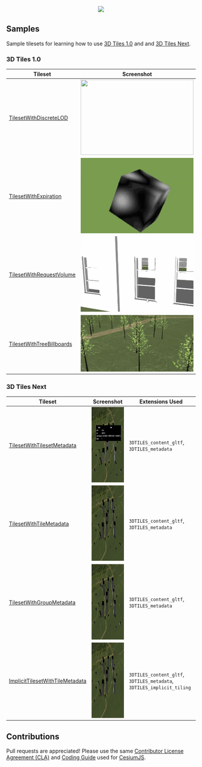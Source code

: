 <p align="center"><img src="https://github.com/CesiumGS/3d-tiles/blob/main/figures/Cesium3DTiles.png" /></p>


## Samples


Sample tilesets for learning how to use [3D Tiles 1.0](https://github.com/CesiumGS/3d-tiles) and  and [3D Tiles Next](https://github.com/CesiumGS/3d-tiles/tree/main/next).

### 3D Tiles 1.0

| Tileset | Screenshot |
| - | - |
| [TilesetWithDiscreteLOD](1.0/TilesetWithDiscreteLOD/README.md) | <img src="1.0/TilesetWithDiscreteLOD/screenshot/screenshot.gif" width="300" height="200"> |
| [TilesetWithExpiration](1.0/TilesetWithExpiration/README.md) | <img src="1.0/TilesetWithExpiration/screenshot/screenshot.gif" width="300" height="200"> |
| [TilesetWithRequestVolume](1.0/TilesetWithRequestVolume/README.md) | <img src="1.0/TilesetWithRequestVolume/screenshot/screenshot.gif" width="300" height="200"> |
| [TilesetWithTreeBillboards](1.0/TilesetWithTreeBillboards/README.md) | <img src="1.0/TilesetWithTreeBillboards/screenshot/screenshot.gif" width="300" height="150"> |


### 3D Tiles Next

| Tileset | Screenshot | Extensions Used |
| - | - | - |
| [TilesetWithTilesetMetadata](next/TilesetWithTilesetMetadata/README.md) | <img src="next/TilesetWithTilesetMetadata/screenshot/TilesetWithTilesetMetadata.gif" width="400" height="200"> | `3DTILES_content_gltf`, `3DTILES_metadata`
| [TilesetWithTileMetadata](next/TilesetWithTileMetadata/README.md) | <img src="next/TilesetWithTileMetadata/screenshot/TilesetWithTileMetadata.gif" width="400" height="200"> |`3DTILES_content_gltf`, `3DTILES_metadata`
| [TilesetWithGroupMetadata](next/TilesetWithGroupMetadata/README.md) | <img src="next/TilesetWithGroupMetadata/screenshot/TilesetWithGroupMetadata.gif" width="400" height="200"> |`3DTILES_content_gltf`, `3DTILES_metadata`
| [ImplicitTilesetWithTileMetadata](next/ImplicitTilesetWithTileMetadata/README.md) | <img src="next/ImplicitTilesetWithTileMetadata/screenshot/ImplicitWithTileMetadata.gif" width="400" height="200"> | `3DTILES_content_gltf`, `3DTILES_metadata`, `3DTILES_implicit_tiling`

## Contributions

Pull requests are appreciated!  Please use the same [Contributor License Agreement (CLA)](https://github.com/CesiumGS/cesium/blob/main/CONTRIBUTING.md) and [Coding Guide](https://github.com/CesiumGS/cesium/blob/main/Documentation/Contributors/CodingGuide/README.md) used for [CesiumJS](https://cesium.com/cesiumjs/).
